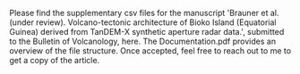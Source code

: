 Please find the supplementary csv files for the manuscript 'Brauner et al. (under review). Volcano-tectonic architecture of Bioko Island (Equatorial Guinea) derived from TanDEM-X synthetic aperture radar data.', submitted to the Bulletin of Volcanology, here. The Documentation.pdf provides an overview of the file structure. Once accepted, feel free to reach out to me to get a copy of the article.
